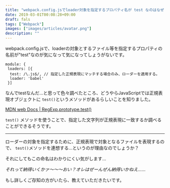 ```yaml
---
title: "webpack.config.jsでloader対象を指定するプロパティ名が test なのはなぜ？"
date: 2019-03-01T00:08:28+09:00
draft: fals
tags: ["Webpack"]
images: ["images/articles/avatar.png"]
description: ""
---
```

webpack.config.jsで、loaderの対象とするファイル等を指定するプロパティの名前が"test"なのが気になって気になってしょうがないです。

```
module: {
 loaders: [{
  test: /\.js$/, // 指定した正規表現にマッチする場合のみ、ローダーを適用する。
  loader: 'babel'
 }]
```

なんでtestなんだ...と思って色々調べたところ、どうやらJavaScriptでは正規表現オブジェクトに `test()`というメソッドがあるらしいことを知りました。

[MDN web Docs | RegExp.prototype.test()](https://developer.mozilla.org/ja/docs/Web/JavaScript/Reference/Global_Objects/RegExp/test)

`test()` メソッドを使うことで、指定した文字列が正規表現に一致するか調べることができるそうです。

***

ローダーの対象を指定するために、正規表現で対象となるファイルを表現するので、 `test()`メソッドを連想する...というのが理由なのでしょうか？

それにしてもこの命名はわかりにくい気がします...

_それって納得いくかァ～～～おい？オレはぜーんぜん納得いかねえ……_

もし詳しくご存知の方がいたら、教えていただきたいです。